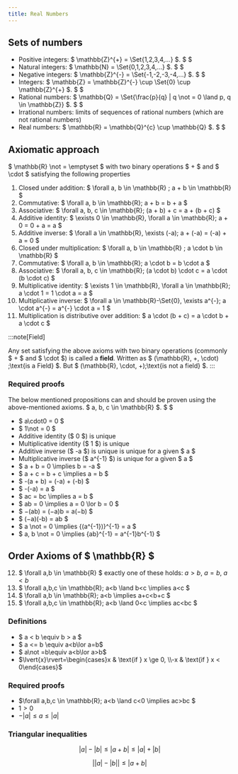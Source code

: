 ```yaml
---
title: Real Numbers
---
```


## Sets of numbers

- Positive integers: $ \mathbb{Z}^{+} = \Set{1,2,3,4,...} $. $ $
- Natural integers: $ \mathbb{N} = \Set{0,1,2,3,4,...} $. $ $
- Negative integers: $ \mathbb{Z}^{-} = \Set{-1,-2,-3,-4,...} $. $ $
- Integers: $ \mathbb{Z} = \mathbb{Z}^{-} \cup \Set{0} \cup \mathbb{Z}^{+}
  $. $
  $
- Rational numbers: $ \mathbb{Q} = \Set{\frac{p}{q} | q \not = 0 \land p, q \in
  \mathbb{Z}} $.
  $ $
- Irrational numbers: limits of sequences of rational numbers (which are not
  rational numbers)
- Real numbers: $ \mathbb{R} = \mathbb{Q}^{c} \cup \mathbb{Q} $. $ $

## Axiomatic approach

$ \mathbb{R} \not = \emptyset $ with two binary operations $ + $ and $ \cdot $
satisfying the following properties

1. Closed under addition: $ \forall a, b \in \mathbb{R} ; a + b \in \mathbb{R} $
2. Commutative: $ \forall a, b \in \mathbb{R}; a + b = b + a $
3. Associative: $ \forall a, b, c \in \mathbb{R}; (a + b) + c = a + (b + c) $
4. Additive identity: $ \exists 0 \in \mathbb{R}\, \forall a \in \mathbb{R}; a +
   0 = 0 + a = a $
5. Additive inverse: $ \forall a \in \mathbb{R}\, \exists (-a); a + (-a) =
   (-a) + a = 0 $
6. Closed under multiplication: $ \forall a, b \in \mathbb{R} ; a \cdot b \in
   \mathbb{R} $
7. Commutative: $ \forall a, b \in \mathbb{R}; a \cdot b = b \cdot a $
8. Associative: $ \forall a, b, c \in \mathbb{R}; (a \cdot b) \cdot c = a \cdot
   (b \cdot c) $
9. Multiplicative identity: $ \exists 1 \in \mathbb{R}\, \forall a \in
   \mathbb{R}; a \cdot 1 = 1 \cdot a = a $
10. Multiplicative inverse: $ \forall a \in \mathbb{R}-\Set{0}\, \exists a^{-};
    a \cdot a^{-} = a^{-} \cdot a = 1 $
11. Multiplication is distributive over addition: $ a \cdot (b + c) = a \cdot
    b + a \cdot c $

:::note[Field]

Any set satisfying the above axioms with two binary operations (commonly $ + $
and $ \cdot $) is called a **field**. Written as $ (\mathbb{R}, +, \cdot)
\;\text{is a Field} $. But $ (\mathbb{R}, \cdot, +)\;\text{is not a field} $.
:::

### Required proofs

The below mentioned propositions can and should be proven using the
above-mentioned axioms. $ a, b, c \in \mathbb{R} $. $ $

- $ a\cdot0 = 0 $
- $ 1\not = 0 $
- Additive identity ($ 0 $) is unique
- Multiplicative identity ($ 1 $) is unique
- Additive inverse ($ -a $) is unique is unique for a given $ a $
- Multiplicative inverse ($ a^{-1} $) is unique for a given $ a $
- $ a + b = 0 \implies b = -a $
- $ a + c = b + c \implies a = b $
- $ -(a + b) = (-a) + (-b) $
- $ -(-a) = a $
- $ ac = bc \implies a = b $
- $ ab = 0 \implies a = 0 \lor b = 0 $
- $ −(ab) = (−a)b = a(−b) $
- $ (−a)(-b) = ab $
- $ a \not = 0 \implies {(a^{-1})}^{-1} = a $
- $ a, b \not = 0 \implies {ab}^{-1} = a^{-1}b^{-1} $

## Order Axioms of $ \mathbb{R} $

12. $ \forall a,b \in \mathbb{R} $ exactly one of these holds: $a > b$, $a = b$,
    $a<b$
13. $ \forall a,b,c \in \mathbb{R}; a<b \land b<c \implies a<c $
14. $ \forall a,b \in \mathbb{R}; a<b \implies a+c<b+c $
15. $ \forall a,b,c \in \mathbb{R}; a<b \land 0<c \implies ac<bc $

### Definitions

- $ a < b \equiv b > a $
- $ a <= b \equiv a<b\lor a=b$
- $ a\not =b\equiv a<b\lor a>b$
- $\lvert{x}\rvert=\begin{cases}x & \text{if } x \ge 0, \\-x & \text{if } x < 0\end{cases}$

### Required proofs

- $\forall a,b,c \in \mathbb{R}; a<b \land c<0 \implies ac>bc $
- $1 > 0$
- $-\lvert{a}\rvert\le a\le\lvert{a}\rvert$

### Triangular inequalities

```math
\lvert{a}\rvert
-
\lvert{b}\rvert
\le
\lvert{a+b}\rvert
\le
\lvert{a}\rvert
+
\lvert{b}\rvert
```

```math
\lvert{
\lvert{a}\rvert
-
\lvert{b}\rvert
}
\rvert
\le
\lvert{a+b}\rvert
```
